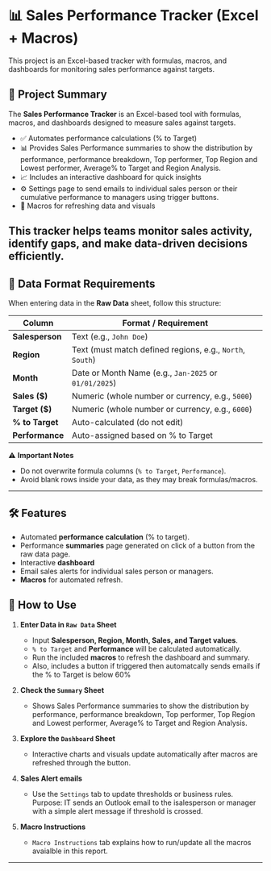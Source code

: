 
# 📊 Sales Performance Tracker (Excel + Macros)

This project is an Excel-based tracker with formulas, macros, and dashboards for monitoring sales performance against targets.  

## 📘 Project Summary  

The **Sales Performance Tracker** is an Excel-based tool with formulas, macros, and dashboards designed to measure sales against targets.  

- ✅ Automates performance calculations (% to Target)  
- 📊 Provides Sales Performance summaries to show the distribution by performance, performance breakdown, Top performer, Top Region and Lowest performer, Average% to Target and Region Analysis. 
- 📈 Includes an interactive dashboard for quick insights  
- ⚙️ Settings page to send emails to individual sales person or their cumulative performance to managers using trigger buttons.
- 🔄 Macros for refreshing data and visuals  

This tracker helps teams monitor sales activity, identify gaps, and make data-driven decisions efficiently.  
---

## 📑 Data Format Requirements  

When entering data in the **Raw Data** sheet, follow this structure:  

| Column        | Format / Requirement |
|---------------|----------------------|
| **Salesperson** | Text (e.g., `John Doe`) |
| **Region**      | Text (must match defined regions, e.g., `North`, `South`) |
| **Month**       | Date or Month Name (e.g., `Jan-2025` or `01/01/2025`) |
| **Sales ($)**   | Numeric (whole number or currency, e.g., `5000`) |
| **Target ($)**  | Numeric (whole number or currency, e.g., `6000`) |
| **% to Target** | Auto-calculated (do not edit) |
| **Performance** | Auto-assigned based on % to Target |

⚠️ **Important Notes**  
- Do not overwrite formula columns (`% to Target`, `Performance`).  
- Avoid blank rows inside your data, as they may break formulas/macros.  

---

## 🛠 Features  

- Automated **performance calculation** (% to target).  
- Performance **summaries** page generated on click of a button from the raw data page.
- Interactive **dashboard**
- Email sales alerts for individual sales person or managers.
- **Macros** for automated refresh. 




## 🚀 How to Use  

1. **Enter Data in `Raw Data` Sheet**  
   - Input **Salesperson, Region, Month, Sales, and Target values**.  
   - `% to Target` and **Performance** will be calculated automatically.  
   - Run the included **macros** to refresh the dashboard and summary.
   - Also, includes a button if triggered then automatcally sends emails if the % to Target is below 60%

2. **Check the `Summary` Sheet**  
   - Shows Sales Performance summaries to show the distribution by performance, performance breakdown, Top performer, Top Region and Lowest performer, Average% to Target and Region Analysis. 

3. **Explore the `Dashboard` Sheet**  
   - Interactive charts and visuals update automatically after macros are refreshed through the button.

4. **Sales Alert emails**
   - Use the `Settings` tab to update thresholds or business rules. Purpose: IT sends an Outlook email to the isalesperson or manager with a simple alert message if threshold is crossed.
   
5. **Macro Instructions**
   - `Macro Instructions` tab explains how to run/update all the macros avaialble in this report.
  

---


